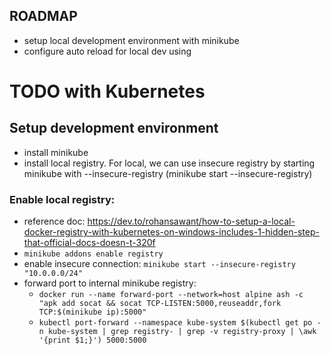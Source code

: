 ## ROADMAP
- setup local development environment with minikube
- configure auto reload for local dev using 

# TODO with Kubernetes

## Setup development environment
- install minikube
- install local registry. For local, we can use insecure registry by starting minikube with --insecure-registry (minikube start --insecure-registry)
### Enable local registry:
- reference doc: https://dev.to/rohansawant/how-to-setup-a-local-docker-registry-with-kubernetes-on-windows-includes-1-hidden-step-that-official-docs-doesn-t-320f
- `minikube addons enable registry`
- enable insecure connection: `minikube start --insecure-registry "10.0.0.0/24"`
- forward port to internal minikube registry:
  - `docker run --name forward-port --network=host alpine ash -c "apk add socat && socat TCP-LISTEN:5000,reuseaddr,fork TCP:$(minikube ip):5000"`
  - `kubectl port-forward --namespace kube-system $(kubectl get po -n kube-system | grep registry- | grep -v registry-proxy | \awk '{print $1;}') 5000:5000`

